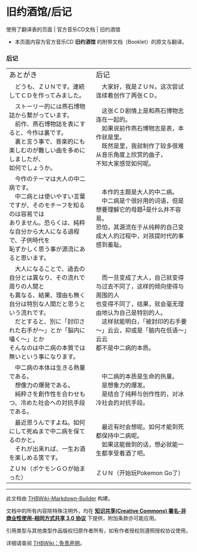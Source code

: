 # 旧约酒馆/后记

<!-- source html: G:\repos\THBWiki-Markdown-Builder\THBWikiMarkdown\Temp\main\e\ed\ns0%3A%E6%97%A7%E7%BA%A6%E9%85%92%E9%A6%86%2F%E5%90%8E%E8%AE%B0.html -->

使用了翻译表的页面 | 官方音乐CD文档 | 旧约酒馆

- 本页面内容为官方音乐CD **旧约酒馆** 的附带文档（Booklet）的原文与翻译。


### 后记

<table><tbody><tr class="tt-content-header" id="后记-1" data-pos="&#91;&quot;\u540e\u8bb0&quot;,1&#93;"><td class="tt-jah" lang="ja"><div class="poem"><big>あとがき</big></div></td><td class="tt-zhh" lang="zh"><div class="poem"><big>后记</big></div></td></tr><tr class="tt-content" id="后记-2" data-pos="&#91;&quot;\u540e\u8bb0&quot;,2&#93;"><td class="tt-ja" lang="ja"><div class="poem">　どうも、ＺＵＮです。連続してＣＤを作ってみました。</div></td><td class="tt-zh" lang="zh"><div class="poem">　大家好，我是ＺＵＮ。这次尝试连续着创作了两张ＣＤ。</div></td></tr><tr class="tt-content" id="后记-3" data-pos="&#91;&quot;\u540e\u8bb0&quot;,3&#93;"><td class="tt-ja" lang="ja"><div class="poem">　ストーリー的には燕石博物誌から繋がっています。<br>　前作、燕石博物誌を表にすると、今作は裏です。<br>　裏と言う事で、音楽的にも楽しむのが難しい曲を多めにしましたが、<br>如何でしょうか。</div></td><td class="tt-zh" lang="zh"><div class="poem">　这张ＣＤ剧情上是和燕石博物志连在一起的。<br>　如果说前作燕石博物志是表，本作就是里。<br>　既然是里，我就制作了较多很难从音乐角度上欣赏的曲子，<br>不知大家感觉如何呢。</div></td></tr><tr class="tt-content" id="后记-4" data-pos="&#91;&quot;\u540e\u8bb0&quot;,4&#93;"><td class="tt-ja" lang="ja"><div class="poem">　今作のテーマは大人の中二病です。<br>　中二病とは使いやすい言葉ですが、そのモチーフを知るのは容易では<br>ありません。恐らくは、純粋な自分から大人になる過程で、子供時代を<br>恥ずかしく思う事が源流にあると思います。</div></td><td class="tt-zh" lang="zh"><div class="poem">　本作的主题是大人的中二病。<br>　中二病是个很好用的词语，但是想要理解它的母题<sup id="cite_ref-1" class="reference"><a href="#cite_note-1">1</a></sup>是什么并不容易。<br>恐怕，其源流在于从纯粹的自己变成大人的过程中，对孩提时代的事<br>感到羞耻。</div></td></tr><tr class="tt-content" id="后记-5" data-pos="&#91;&quot;\u540e\u8bb0&quot;,5&#93;"><td class="tt-ja" lang="ja"><div class="poem">　大人になることで、過去の自分とは異なり、その流れで周りの人間と<br>も異なる、結果、理由も無く自分は特別な人間だと思うという流れです。<br>　だとすると、別に「封印された右手が～」とか「脳内に囁く～」とか<br>そんなのは中二病の本質では無いという事になります。</div></td><td class="tt-zh" lang="zh"><div class="poem">　而一旦变成了大人，自己就变得与过去不同了，这样的倾向使得与周围的人<br>也变得不同了，结果，就会毫无理由地认为自己是特别的人。<br>　这样就能明白，「被封印的右手要～」云云，抑或是「脑内在低语～」云云<br>都不是中二病的本质。</div></td></tr><tr class="tt-content" id="后记-6" data-pos="&#91;&quot;\u540e\u8bb0&quot;,6&#93;"><td class="tt-ja" lang="ja"><div class="poem">　中二病の本体は生きる熱量である。<br>　想像力の爆発である。<br>　純粋さを創作性を合わせもつ、冷めた社会への対抗手段である。</div></td><td class="tt-zh" lang="zh"><div class="poem">　中二病的本质是生命的热量。<br>　是想象力的爆发。<br>　是结合了纯粹与创作性的，对冰冷社会的对抗手段。</div></td></tr><tr class="tt-content" id="后记-7" data-pos="&#91;&quot;\u540e\u8bb0&quot;,7&#93;"><td class="tt-ja" lang="ja"><div class="poem">　最近思うんですよね。如何にして死ぬまで中二病を保てるのかと。<br>　それが出来れば、一生お酒を楽しめる筈です。</div></td><td class="tt-zh" lang="zh"><div class="poem">　最近有时会想呢。如何才能到死都保持中二病呢。<br>　如果这能做到的话，想必就能一生都享受着酒了吧。</div></td></tr><tr class="tt-content-right" id="后记-8" data-pos="&#91;&quot;\u540e\u8bb0&quot;,8&#93;"><td class="tt-jar" lang="ja"><div class="poem">ＺＵＮ（ポケモンＧＯが始まった）</div></td><td class="tt-zhr" lang="zh"><div class="poem">ＺＵＮ（开始玩Pokemon Go了）</div></td></tr></tbody></table>



[^cite_note-1]: motif

  
  

  





---

此文档由 [THBWiki-Markdown-Builder](https://github.com/Delsin-Yu/THBWiki-Markdown-Builder) 构建。

文档中的所有内容除特殊注明外，均在 [**知识共享(Creative Commons) 署名-非商业性使用-相同方式共享 3.0 协议**](https://creativecommons.org/licenses/by-sa/3.0/deed.zh-hans) 下提供，附加条款亦可能应用。

引用类型与其他类型作品版权归原作者所有，如有作者授权则遵照授权协议使用。

详细请查阅 [THBWiki：免责声明](https://thbwiki.cc/THBWiki:%E5%85%8D%E8%B4%A3%E5%A3%B0%E6%98%8E)。


